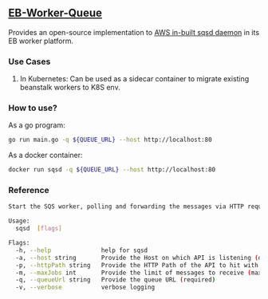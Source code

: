 ## [EB-Worker-Queue](https://github.com/shivanshs9/eb-worker-queue)

Provides an open-source implementation to [AWS in-built sqsd daemon](https://docs.aws.amazon.com/elasticbeanstalk/latest/dg/using-features-managing-env-tiers.html#worker-daemon) in its EB worker platform.

### Use Cases

1. In Kubernetes: Can be used as a sidecar container to migrate existing beanstalk workers to K8S env.

### How to use?

As a go program:

```bash
go run main.go -q ${QUEUE_URL} --host http://localhost:80
```

As a docker container:

```bash
docker run sqsd -q ${QUEUE_URL} --host http://localhost:80
```

### Reference

```bash
Start the SQS worker, polling and forwarding the messages via HTTP requests

Usage:
  sqsd  [flags]

Flags:
  -h, --help              help for sqsd
  -a, --host string       Provide the Host on which API is listening (default "http://localhost:80")
  -p, --httpPath string   Provide the HTTP Path of the API to hit with POST request of the job (default "/")
  -m, --maxJobs int       Provide the limit of messages to receive (max. 10) (default 10)
  -q, --queueUrl string   Provide the queue URL (required)
  -v, --verbose           verbose logging
```
